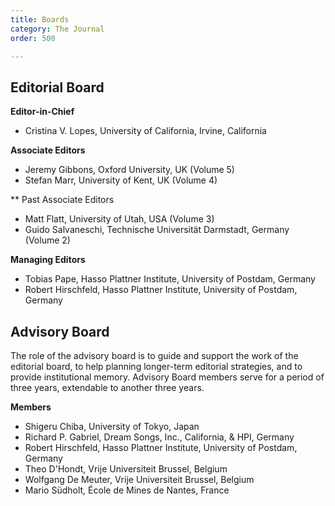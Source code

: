 ```yaml
---
title: Boards
category: The Journal
order: 500

---
```

## Editorial Board

**Editor-in-Chief**

* Cristina V. Lopes, University of California, Irvine, California

**Associate Editors**

* Jeremy Gibbons, Oxford University, UK (Volume 5)
* Stefan Marr, University of Kent, UK (Volume 4)

** Past Associate Editors
* Matt Flatt, University of Utah, USA (Volume 3)
* Guido Salvaneschi, Technische Universität Darmstadt, Germany (Volume 2)

**Managing Editors**
* Tobias Pape, Hasso Plattner Institute, University of Postdam, Germany
* Robert Hirschfeld, Hasso Plattner Institute, University of Postdam, Germany

## Advisory Board
The role of the advisory board is to guide and support the work of the editorial board, to help planning longer-term editorial strategies, and to provide institutional memory. Advisory Board members serve for a period of three years, extendable to another three years.

**Members**
* Shigeru Chiba, University of Tokyo, Japan
* Richard P. Gabriel, Dream Songs, Inc., California, & HPI, Germany
* Robert Hirschfeld, Hasso Plattner Institute, University of Postdam, Germany
* Theo D'Hondt, Vrije Universiteit Brussel, Belgium
* Wolfgang De Meuter, Vrije Universiteit Brussel, Belgium
* Mario Südholt, École de Mines de Nantes, France
